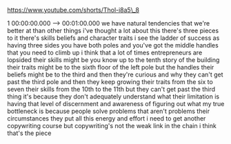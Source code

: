 https://www.youtube.com/shorts/Thol-i8a5\_8

1 00:00:00.000 --\> 00:01:00.000 we have natural tendencies that we're
better at than other things i've thought a lot about this there's three
pieces to it there's skills beliefs and character traits i see the
ladder of success as having three sides you have both poles and you've
got the middle handles that you need to climb up i think that a lot of
times entrepreneurs are lopsided their skills might be you know up to
the tenth story of the building their traits might be to the sixth floor
of the left pole but the handles their beliefs might be to the third and
then they're curious and why they can't get past the third pole and then
they keep growing their traits from the six to seven their skills from
the 10th to the 11th but they can't get past the third thing it's
because they don't adequately understand what their limitation is having
that level of discernment and awareness of figuring out what my true
bottleneck is because people solve problems that aren't problems their
circumstances they put all this energy and effort i need to get another
copywriting course but copywriting's not the weak link in the chain i
think that's the piece
